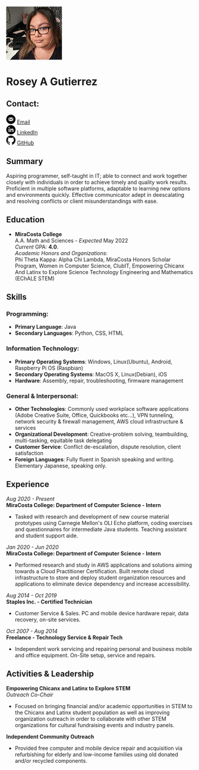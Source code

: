 ![profile-photo](/doc/photo.jpg)
<br/>
# Rosey A Gutierrez  

## Contact:  
![email](/doc/email.png) [Email](mailto:rgutierrez@miracosta.edu)  
![linkedin](/doc/linkedin.png) [LinkedIn](https://www.linkedin.com/in/rosey-a-gutierrez/)  
![GitHub](/doc/github.png) [GitHub](https://github.com/Roseyroseo)  

## Summary
Aspiring programmer, self-taught in IT; able to connect and work together closely with individuals
in order to achieve timely and quality work results. Proficient in multiple software platforms,
adaptable to learning new options and environments quickly. Effective communicator adept in deescalating
and resolving conflicts or client misunderstandings with ease.

## Education
- **MiraCosta College**  
A.A. Math and Sciences - *Expected* May 2022<br/>
*Current* GPA: **4.0**.<br/>
*Academic Honors and Organizations*:<br/>
Phi Theta Kappa: Alpha Chi Lambda, MiraCosta Honors Scholar Program, 
Women in Computer Science, ClubIT, Empowering Chicanx And Latinx to Explore Science Technology Engineering 
and Mathematics (EChALE STEM)

## Skills
### Programming:
- **Primary Language**: Java
- **Secondary Languages**: Python, CSS, HTML

### Information Technology:
- **Primary Operating Systems**: Windows, Linux(Ubuntu), Android, Raspberry Pi OS (Raspbian)
- **Secondary Operating Systems**: MacOS X, Linux(Debian), iOS
- **Hardware**: Assembly, repair, troubleshooting, firmware management

### General & Interpersonal:
- **Other Technologies**: Commonly used workplace software applications (Adobe Creative Suite, Office, Quickbooks etc...), 
VPN tunneling, network security & firewall management, AWS cloud infrastructure & services
- **Organizational Development**: Creative-problem solving, teambuilding, multi-tasking, equitable task delegating
- **Customer Service**: Conflict de-escalation, dispute resolution, client satisfaction  
- **Foreign Languages**: Fully fluent in Spanish speaking and writing. Elementary Japanese, speaking only.

## Experience 
*Aug 2020 - Present*<br/> 
**MiraCosta College: Department of Computer Science - Intern**<br/>
- Tasked with research and development of new course material prototypes using Carnegie Mellon's OLI Echo platform, 
coding exercises and questionnaires for intermediate Java students. Teaching assistant and
student support aide.

*Jan 2020 - Jun 2020*<br/> 
**MiraCosta College: Department of Computer Science - Intern**<br/>
- Performed research and study in AWS applications and solutions aiming towards a Cloud Practitioner
Certification. Built remote cloud infrastructure to store and deploy student organization resources and applications to 
eliminate device dependency and increase accessibility. 

*Aug 2014 - Oct 2019*<br/>
**Staples Inc. - Certified Technician**<br/>
- Customer Service & Sales.
PC and mobile device hardware repair, data recovery, on-site services.

*Oct 2007 - Aug 2014*<br/>
**Freelance - Technology Service & Repair Tech**<br/>
- Independent work servicing and repairing personal and business 
mobile and office equipment. On-Site setup, service and repairs.


## Activities & Leadership
**Empowering Chicanx and Latinx to Explore STEM**<br/>
*Outreach Co-Chair*<br/>
- Focused on bringing financial and/or academic opportunities in STEM
to the Chicanx and Latinx student population as well as improving organization outreach
in order to collaborate with other STEM organizations for cultural fundraising events and 
industry panels.

**Independent Community Outreach**
- Provided free computer and mobile device repair and acquisition via refurbishing for elderly 
and low-income families using old donated and/or recycled components.

